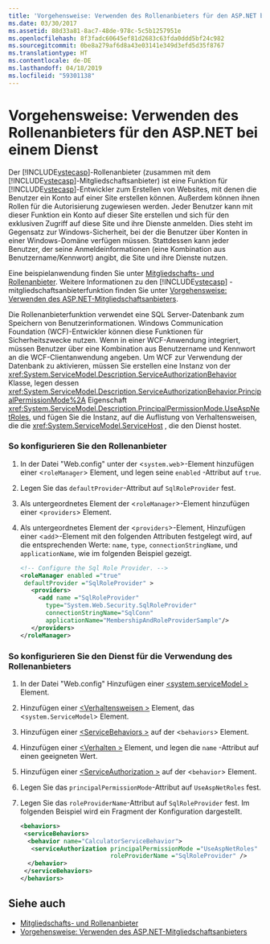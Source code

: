 ```yaml
---
title: 'Vorgehensweise: Verwenden des Rollenanbieters für den ASP.NET bei einem Dienst'
ms.date: 03/30/2017
ms.assetid: 88d33a81-8ac7-48de-978c-5c5b1257951e
ms.openlocfilehash: 8f3fadc60645ef81d2683c63fda0ddd5bf24c982
ms.sourcegitcommit: 0be8a279af6d8a43e03141e349d3efd5d35f8767
ms.translationtype: HT
ms.contentlocale: de-DE
ms.lasthandoff: 04/18/2019
ms.locfileid: "59301138"
---
```

# <a name="how-to-use-the-aspnet-role-provider-with-a-service"></a>Vorgehensweise: Verwenden des Rollenanbieters für den ASP.NET bei einem Dienst
Der [!INCLUDE[vstecasp](../../../../includes/vstecasp-md.md)]-Rollenanbieter (zusammen mit dem [!INCLUDE[vstecasp](../../../../includes/vstecasp-md.md)]-Mitgliedschaftsanbieter) ist eine Funktion für [!INCLUDE[vstecasp](../../../../includes/vstecasp-md.md)]-Entwickler zum Erstellen von Websites, mit denen die Benutzer ein Konto auf einer Site erstellen können. Außerdem können ihnen Rollen für die Autorisierung zugewiesen werden. Jeder Benutzer kann mit dieser Funktion ein Konto auf dieser Site erstellen und sich für den exklusiven Zugriff auf diese Site und ihre Dienste anmelden. Dies steht im Gegensatz zur Windows-Sicherheit, bei der die Benutzer über Konten in einer Windows-Domäne verfügen müssen. Stattdessen kann jeder Benutzer, der seine Anmeldeinformationen (eine Kombination aus Benutzername/Kennwort) angibt, die Site und ihre Dienste nutzen.  
  
 Eine beispielanwendung finden Sie unter [Mitgliedschafts- und Rollenanbieter](../../../../docs/framework/wcf/samples/membership-and-role-provider.md). Weitere Informationen zu den [!INCLUDE[vstecasp](../../../../includes/vstecasp-md.md)] -mitgliedschaftsanbieterfunktion finden Sie unter [Vorgehensweise: Verwenden des ASP.NET-Mitgliedschaftsanbieters](../../../../docs/framework/wcf/feature-details/how-to-use-the-aspnet-membership-provider.md).  
  
 Die Rollenanbieterfunktion verwendet eine SQL Server-Datenbank zum Speichern von Benutzerinformationen. Windows Communication Foundation (WCF)-Entwickler können diese Funktionen für Sicherheitszwecke nutzen. Wenn in einer WCF-Anwendung integriert, müssen Benutzer über eine Kombination aus Benutzername und Kennwort an die WCF-Clientanwendung angeben. Um WCF zur Verwendung der Datenbank zu aktivieren, müssen Sie erstellen eine Instanz von der <xref:System.ServiceModel.Description.ServiceAuthorizationBehavior> Klasse, legen dessen <xref:System.ServiceModel.Description.ServiceAuthorizationBehavior.PrincipalPermissionMode%2A> Eigenschaft <xref:System.ServiceModel.Description.PrincipalPermissionMode.UseAspNetRoles>, und fügen Sie die Instanz, auf die Auflistung von Verhaltensweisen, die die <xref:System.ServiceModel.ServiceHost> , die den Dienst hostet.  
  
### <a name="to-configure-the-role-provider"></a>So konfigurieren Sie den Rollenanbieter  
  
1. In der Datei "Web.config" unter der <`system.web`>-Element hinzufügen einer <`roleManager`> Element, und legen seine `enabled` -Attribut auf `true`.  
  
2. Legen Sie das `defaultProvider`-Attribut auf `SqlRoleProvider` fest.  
  
3. Als untergeordnetes Element der <`roleManager`>-Element hinzufügen einer <`providers`> Element.  
  
4. Als untergeordnetes Element der <`providers`>-Element, Hinzufügen einer <`add`>-Element mit den folgenden Attributen festgelegt wird, auf die entsprechenden Werte: `name`, `type`, `connectionStringName`, und `applicationName`, wie im folgenden Beispiel gezeigt.  
  
    ```xml  
    <!-- Configure the Sql Role Provider. -->  
    <roleManager enabled ="true"   
     defaultProvider ="SqlRoleProvider" >  
       <providers>  
         <add name ="SqlRoleProvider"   
           type="System.Web.Security.SqlRoleProvider"   
           connectionStringName="SqlConn"   
           applicationName="MembershipAndRoleProviderSample"/>  
       </providers>  
    </roleManager>  
    ```  
  
### <a name="to-configure-the-service-to-use-the-role-provider"></a>So konfigurieren Sie den Dienst für die Verwendung des Rollenanbieters  
  
1. In der Datei "Web.config" Hinzufügen einer [ \<system.serviceModel >](../../../../docs/framework/configure-apps/file-schema/wcf/system-servicemodel.md) Element.  
  
2. Hinzufügen einer [ \<Verhaltensweisen >](../../../../docs/framework/configure-apps/file-schema/wcf/behaviors.md) Element, das <`system.ServiceModel`> Element.  
  
3. Hinzufügen einer [ \<ServiceBehaviors >](../../../../docs/framework/configure-apps/file-schema/wcf/servicebehaviors.md) auf der <`behaviors`> Element.  
  
4. Hinzufügen einer [ \<Verhalten >](../../../../docs/framework/configure-apps/file-schema/wcf/behavior-of-endpointbehaviors.md) Element, und legen die `name` -Attribut auf einen geeigneten Wert.  
  
5. Hinzufügen einer [ \<ServiceAuthorization >](../../../../docs/framework/configure-apps/file-schema/wcf/serviceauthorization-element.md) auf der <`behavior`> Element.  
  
6. Legen Sie das `principalPermissionMode`-Attribut auf `UseAspNetRoles` fest.  
  
7. Legen Sie das `roleProviderName`-Attribut auf `SqlRoleProvider` fest. Im folgenden Beispiel wird ein Fragment der Konfiguration dargestellt.  
  
    ```xml  
    <behaviors>  
     <serviceBehaviors>  
      <behavior name="CalculatorServiceBehavior">  
       <serviceAuthorization principalPermissionMode ="UseAspNetRoles"  
                             roleProviderName ="SqlRoleProvider" />  
      </behavior>  
     </serviceBehaviors>  
    </behaviors>  
    ```  
  
## <a name="see-also"></a>Siehe auch

- [Mitgliedschafts- und Rollenanbieter](../../../../docs/framework/wcf/samples/membership-and-role-provider.md)
- [Vorgehensweise: Verwenden des ASP.NET-Mitgliedschaftsanbieters](../../../../docs/framework/wcf/feature-details/how-to-use-the-aspnet-membership-provider.md)
